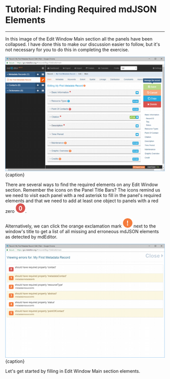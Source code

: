 # Tutorial: Finding Required mdJSON Elements
---

In this image of the <span class="md-window">Edit Window</span> <span class="md-section">Main</span> section all the panels have been collapsed.  I have done this to make our discussion easier to follow, but it's not necessary for you to do this in completing the exercise.    

![Edit Window - Main Section](/assets/get-started/edit-window-main-collapsed.png){caption}

There are several ways to find the required elements on any <span class="md-window">Edit Window</span> section.  Remember the icons on the <span class="md-window">Panel Title Bars</span>?  The icons remind us we need to visit each panel with a red asterisk <i class="fa fa-asterisk required"> </i> to fill in the panel's required elements and that we need to add at least one object to panels with a red zero ![](/assets/bullets/count-red.png).  

Alternatively, we can click the orange exclamation mark ![](/assets/bullets/bang-orange.png) next to the window's title to get a list of all missing and erroneous mdJSON elements as detected by mdEditor.  

![mdJSON Record Error List](/assets/get-started/error-report.png){caption}

Let's get started by filling in <span class="md-window">Edit Window</span> <span class="md-section">Main</span> section elements.
